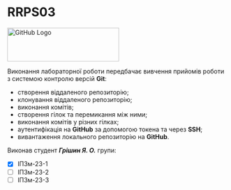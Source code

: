 # RRPS03
<img src="https://media.ztu.edu.ua/wp-content/uploads/2020/02/Group-6-1-1536x465.png" alt="GitHub Logo" width="256" height="77.5">

Виконання лабораторної роботи передбачає вивчення прийомів роботи з системою контролю версій **Git**:
- створення віддаленого репозиторію;
- клонування віддаленого репозиторію;
- виконання комітів;
- створення гілок та перемикання між ними;
- виконання комітів у різних гілках;
- аутентифікація на **GitHub** за допомогою токена та через **SSH**;
- вивантаження локального репозиторію на **GitHub**.

Виконав студент ***Грішин Я. О.*** групи:
- [x] ІПЗм-23-1
- [ ] ІПЗм-23-2
- [ ] ІПЗм-23-3
